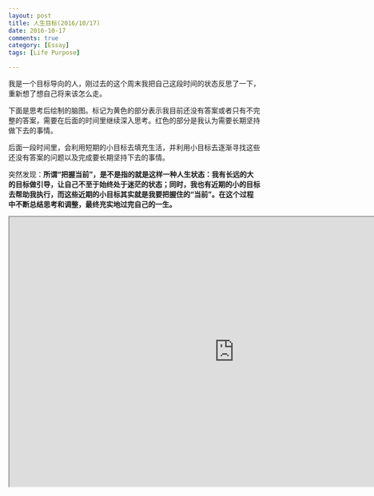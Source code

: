 ```yaml
---
layout: post
title: 人生目标(2016/10/17)
date: 2016-10-17
comments: true
category: [Essay]
tags: [Life Purpose]

---
```


我是一个目标导向的人，刚过去的这个周末我把自己这段时间的状态反思了一下，重新想了想自己将来该怎么走。

下面是思考后绘制的脑图。标记为黄色的部分表示我目前还没有答案或者只有不完整的答案，需要在后面的时间里继续深入思考。红色的部分是我认为需要长期坚持做下去的事情。

后面一段时间里，会利用短期的小目标去填充生活，并利用小目标去逐渐寻找这些还没有答案的问题以及完成要长期坚持下去的事情。

突然发现：**所谓“把握当前”，是不是指的就是这样一种人生状态：我有长远的大的目标做引导，让自己不至于始终处于迷茫的状态；同时，我也有近期的小的目标去帮助我执行，而这些近期的小目标其实就是我要把握住的“当前”。在这个过程中不断总结思考和调整，最终充实地过完自己的一生。**

<iframe src="http://www.xmind.net/embed/KfiQ" width="900px" height="540px"></iframe>
